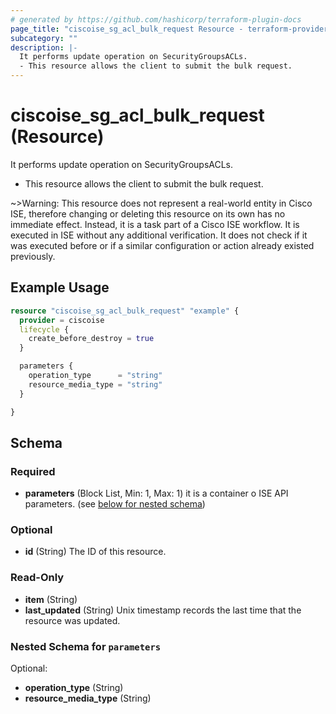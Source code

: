 ```yaml
---
# generated by https://github.com/hashicorp/terraform-plugin-docs
page_title: "ciscoise_sg_acl_bulk_request Resource - terraform-provider-ciscoise"
subcategory: ""
description: |-
  It performs update operation on SecurityGroupsACLs.
  - This resource allows the client to submit the bulk request.
---
```


# ciscoise_sg_acl_bulk_request (Resource)

It performs update operation on SecurityGroupsACLs.
- This resource allows the client to submit the bulk request.

~>Warning: This resource does not represent a real-world entity in Cisco ISE, therefore changing or deleting this resource on its own has no immediate effect. Instead, it is a task part of a Cisco ISE workflow. It is executed in ISE without any additional verification. It does not check if it was executed before or if a similar configuration or action already existed previously.

## Example Usage

```terraform
resource "ciscoise_sg_acl_bulk_request" "example" {
  provider = ciscoise
  lifecycle {
    create_before_destroy = true
  }

  parameters {
    operation_type      = "string"
    resource_media_type = "string"
  }

}
```

<!-- schema generated by tfplugindocs -->
## Schema

### Required

- **parameters** (Block List, Min: 1, Max: 1) it is a container o ISE API parameters. (see [below for nested schema](#nestedblock--parameters))

### Optional

- **id** (String) The ID of this resource.

### Read-Only

- **item** (String)
- **last_updated** (String) Unix timestamp records the last time that the resource was updated.

<a id="nestedblock--parameters"></a>
### Nested Schema for `parameters`

Optional:

- **operation_type** (String)
- **resource_media_type** (String)


